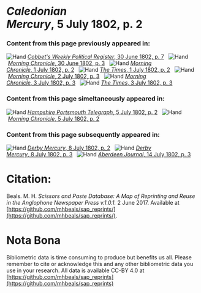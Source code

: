 # *Caledonian Mercury*, 5 July 1802, p. 2  
  
### Content from this page previously appeared in:  
![Hand](http://scissorsandpaste.net/wp-content/uploads/2017/06/smallhandpointer.png) [*Cobbet's Weekly Political Register*, 30 June 1802, p. 7](https://mhbeals.github.io/sap_html/Cobbet's-Weekly-Political-Register/Cobbet's-Weekly-Political-Register-30-June-1802-p-7)  
![Hand](http://scissorsandpaste.net/wp-content/uploads/2017/06/smallhandpointer.png) [*Morning Chronicle*, 30 June 1802, p. 3](https://mhbeals.github.io/sap_html/Morning-Chronicle/Morning-Chronicle-30-June-1802-p-3)  
![Hand](http://scissorsandpaste.net/wp-content/uploads/2017/06/smallhandpointer.png) [*Morning Chronicle*, 1 July 1802, p. 2](https://mhbeals.github.io/sap_html/Morning-Chronicle/Morning-Chronicle-1-July-1802-p-2)  
![Hand](http://scissorsandpaste.net/wp-content/uploads/2017/06/smallhandpointer.png) [*The Times*, 1 July 1802, p. 2](https://mhbeals.github.io/sap_html/The-Times/The-Times-1-July-1802-p-2)  
![Hand](http://scissorsandpaste.net/wp-content/uploads/2017/06/smallhandpointer.png) [*Morning Chronicle*, 2 July 1802, p. 3](https://mhbeals.github.io/sap_html/Morning-Chronicle/Morning-Chronicle-2-July-1802-p-3)  
![Hand](http://scissorsandpaste.net/wp-content/uploads/2017/06/smallhandpointer.png) [*Morning Chronicle*, 3 July 1802, p. 3](https://mhbeals.github.io/sap_html/Morning-Chronicle/Morning-Chronicle-3-July-1802-p-3)  
![Hand](http://scissorsandpaste.net/wp-content/uploads/2017/06/smallhandpointer.png) [*The Times*, 3 July 1802, p. 3](https://mhbeals.github.io/sap_html/The-Times/The-Times-3-July-1802-p-3)  
  
### Content from this page simeltaneously appeared in:  
![Hand](http://scissorsandpaste.net/wp-content/uploads/2017/06/smallhandpointer.png) [*Hampshire Portsmouth Telegraph*, 5 July 1802, p. 2](https://mhbeals.github.io/sap_html/Hampshire-Portsmouth-Telegraph/Hampshire-Portsmouth-Telegraph-5-July-1802-p-2)  
![Hand](http://scissorsandpaste.net/wp-content/uploads/2017/06/smallhandpointer.png) [*Morning Chronicle*, 5 July 1802, p. 2](https://mhbeals.github.io/sap_html/Morning-Chronicle/Morning-Chronicle-5-July-1802-p-2)  
  
### Content from this page subsequently appeared in:  
![Hand](http://scissorsandpaste.net/wp-content/uploads/2017/06/smallhandpointer.png) [*Derby Mercury*, 8 July 1802, p. 2](https://mhbeals.github.io/sap_html/Derby-Mercury/Derby-Mercury-8-July-1802-p-2)  
![Hand](http://scissorsandpaste.net/wp-content/uploads/2017/06/smallhandpointer.png) [*Derby Mercury*, 8 July 1802, p. 3](https://mhbeals.github.io/sap_html/Derby-Mercury/Derby-Mercury-8-July-1802-p-3)  
![Hand](http://scissorsandpaste.net/wp-content/uploads/2017/06/smallhandpointer.png) [*Aberdeen Journal*, 14 July 1802, p. 3](https://mhbeals.github.io/sap_html/Aberdeen-Journal/Aberdeen-Journal-14-July-1802-p-3)  


# Citation: 

Beals. M. H. *Scissors and Paste Database: A Map of Reprinting and Reuse in the Anglophone Newspaper Press v.1.0.1.* 2 June 2017. Available at [https://github.com/mhbeals/sap_reprints/](https://github.com/mhbeals/sap_reprints/). 

# Nota Bona

Bibliometric data is time consuming to produce but benefits us all. Please remember to cite or acknowledge this and any other bibliometric data you use in your research. All data is available CC-BY 4.0 at [https://github.com/mhbeals/sap_reprints](https://github.com/mhbeals/sap_reprints)